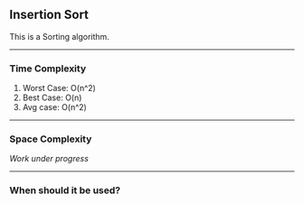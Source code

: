 ## Insertion Sort
This is a Sorting algorithm.

---
### Time Complexity
1. Worst Case: O(n^2)
2. Best Case: O(n)
3. Avg case: O(n^2)

---
### Space Complexity
*Work under progress*

---
### When should it be used?

